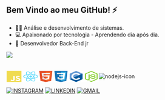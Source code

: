 ## Bem Vindo ao meu GitHub! ⚡
- 👨‍💻 Análise e desenvolvimento de sistemas.  
- 💻 Apaixonado por tecnologia - Aprendendo dia após dia.
- 🤖 Desenvolvedor Back-End jr

<div>

  <img  height="180em" src="https://github-readme-stats.vercel.app/api?username=marlonknupp&show_icons=true&theme=great-gatsby&include_all_commits=true&count_private=true"/>  
   </div> <br>

<img align="center" height="30" width="40" alt="js-icon"  src="https://raw.githubusercontent.com/devicons/devicon/master/icons/javascript/javascript-plain.svg"> <img align="center" height="30" width="40" alt="react-icon" src="https://raw.githubusercontent.com/devicons/devicon/master/icons/react/react-original.svg"><img align="center" height="30" width="40" alt="html-icon" src="https://raw.githubusercontent.com/devicons/devicon/master/icons/html5/html5-original.svg"><img align="center" height="30" width="40" alt="css-icon" src="https://raw.githubusercontent.com/devicons/devicon/master/icons/css3/css3-original.svg"><img align="center" height="30" width="40" alt="c-icon" src="https://raw.githubusercontent.com/devicons/devicon/master/icons/c/c-original.svg"><img align="center" height="30" width="40" alt="nodejs-icon" src="https://raw.githubusercontent.com/devicons/devicon/master/icons/nodejs/nodejs-original.svg"><img align="center" height="30" width="40" alt="nodejs-icon" src="https://raw.githubusercontent.com/jmnote/z-icons/master/svg/cpp.svg">
   </div>

[![INSTAGRAM](https://img.shields.io/badge/Instagram-E4405F?style=for-the-badge&logo=instagram&logoColor=white)](https://www.instagram.com/marlonknupp/)
[![LINKEDIN](https://img.shields.io/badge/LinkedIn-0077B5?style=for-the-badge&logo=linkedin&logoColor=white)](https://www.linkedin.com/in/marlon-knupp-284252260/)
[![GMAIL](https://img.shields.io/badge/Gmail-D14836?style=for-the-badge&logo=gmail&logoColor=white)](marlonjcc23@gmail.com)

